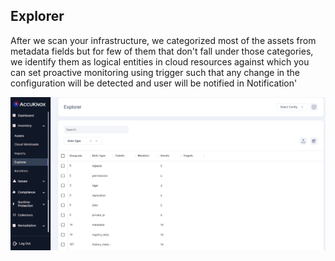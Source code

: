 ## **Explorer**

After we scan your infrastructure, we categorized most of the assets from metadata fields but for few of them that don't fall under those categories, we identify them as logical entities in cloud resources against which you can set proactive monitoring using trigger such that any change in the configuration will be detected and user will be notified in Notification'

![](/saas/images/explorer.png)
